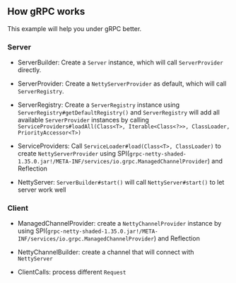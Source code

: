 ## How gRPC works

This example will help you under gRPC better.

### Server

+ ServerBuilder: Create a `Server` instance, which will call `ServerProvider` directly.

+ ServerProvider: Create a `NettyServerProvider` as default, which will call `ServerRegistry`.

+ ServerRegistry: Create a `ServerRegistry` instance using `ServerRegistry#getDefaultRegistry()` and `ServerRegistry` will add all available `ServerProvider` instances by calling `ServiceProviders#loadAll(Class<T>, Iterable<Class<?>>, ClassLoader, PriorityAccessor<T>)`

+ ServiceProviders: Call `ServiceLoader#load(Class<T>, ClassLoader)` to create `NettyServerProvider` using SPI(`grpc-netty-shaded-1.35.0.jar!/META-INF/services/io.grpc.ManagedChannelProvider`) and Reflection

+ NettyServer: `ServerBuilder#start()` will call `NettyServer#start()` to let server work well


### Client

+ ManagedChannelProvider: create a `NettyChannelProvider` instance by using  SPI(`grpc-netty-shaded-1.35.0.jar!/META-INF/services/io.grpc.ManagedChannelProvider`) and Reflection

+ NettyChannelBuilder: create a channel that will connect with `NettyServer`

+ ClientCalls: process different `Request`

